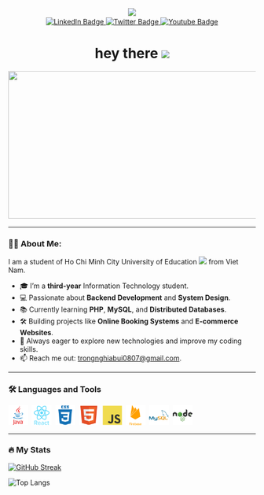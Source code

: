 <!-- Creating GitHub Profile README -->
<!-- Adding GIFs and Badges to Your GitHub Profile README -->
<div id="header" align="center">
  <img src="https://media1.giphy.com/media/v1.Y2lkPTc5MGI3NjExa252MWxnOWxkdXV2eDBsdHVwanh5Z2hpNjM3dDJlcm4zdXB3ZDlkNSZlcD12MV9pbnRlcm5hbF9naWZfYnlfaWQmY3Q9Zw/o0vwzuFwCGAFO/giphy.gif" width="200"/>
</div>
<div id="badges" align="center">
  <a href="https://www.linkedin.com/in/ngh%C4%A9a-b%C3%B9i-662a22250/">
    <img src="https://img.shields.io/badge/LinkedIn-blue?logo=linkedin&logoColor=white&style=for-the-badge" alt="LinkedIn Badge"/>
  </a>
  <a href="https://www.instagram.com/_trnghia8704_/">
    <img src="https://img.shields.io/badge/Instagram-FF0069?style=for-the-badge&logo=instagram&logoColor=white" alt="Twitter Badge"/>
  </a>
  <a href="https://www.facebook.com/trongnghiabui87/">
    <img src="https://img.shields.io/badge/Facebook-0866FF?style=for-the-badge&logo=facebook&logoColor=white" alt="Youtube Badge"/>
  </a>
</div>
<h1 align="center">
  hey there
  <img src="https://media.giphy.com/media/hvRJCLFzcasrR4ia7z/giphy.gif" width="30px"/>
</h1>

<!-- Adding a Banner GIF and "About Me" Section -->
<div id="banner" align="center">
  <img src="https://media.giphy.com/media/dWesBcTLavkZuG35MI/giphy.gif" width="600" height="300"/>
</div>

---

### 🧑‍🎓 About Me:
I am a student of Ho Chi Minh City University of Education <img src="https://media.giphy.com/media/WUlplcMpOCEmTGBtBW/giphy.gif" width="30"> from Viet Nam.
- 🎓 I’m a **third-year** Information Technology student.  
- 💻 Passionate about **Backend Development** and **System Design**.  
- 📚 Currently learning **PHP**, **MySQL**, and **Distributed Databases**.  
- 🛠️ Building projects like **Online Booking Systems** and **E-commerce Websites**.  
- 🌟 Always eager to explore new technologies and improve my coding skills.
- 📫   Reach me out: trongnghiabui0807@gmail.com.

<!-- Adding Languages and Tools -->

---

### 🛠️ Languages and Tools
<div>
  <img src="https://github.com/devicons/devicon/blob/master/icons/java/java-original-wordmark.svg" title="Java" alt="Java" width="40" height="40"/>&nbsp;
  <img src="https://github.com/devicons/devicon/blob/master/icons/react/react-original-wordmark.svg" title="React" alt="React" width="40" height="40"/>&nbsp;
  <img src="https://github.com/devicons/devicon/blob/master/icons/css3/css3-plain-wordmark.svg"  title="CSS3" alt="CSS" width="40" height="40"/>&nbsp;
  <img src="https://github.com/devicons/devicon/blob/master/icons/html5/html5-original.svg" title="HTML5" alt="HTML" width="40" height="40"/>&nbsp;
  <img src="https://github.com/devicons/devicon/blob/master/icons/javascript/javascript-original.svg" title="JavaScript" alt="JavaScript" width="40" height="40"/>&nbsp;
  <img src="https://github.com/devicons/devicon/blob/master/icons/firebase/firebase-plain-wordmark.svg" title="Firebase" alt="Firebase" width="40" height="40"/>&nbsp;
  <img src="https://github.com/devicons/devicon/blob/master/icons/mysql/mysql-original-wordmark.svg" title="MySQL"  alt="MySQL" width="40" height="40"/>&nbsp;
  <img src="https://github.com/devicons/devicon/blob/master/icons/nodejs/nodejs-original-wordmark.svg" title="NodeJS" alt="NodeJS" width="40" height="40"/>&nbsp;
</div>

<!-- Adding GitHub Stats -->

---

### 🔥 My Stats
[![GitHub Streak](https://streak-stats.demolab.com/?user=nghia0807&theme=vision-friendly-dark)](https://git.io/streak-stats)

![Top Langs](https://github-readme-stats.vercel.app/api/top-langs/?username=nghia0807&layout=compact&theme=vision-friendly-dark)
